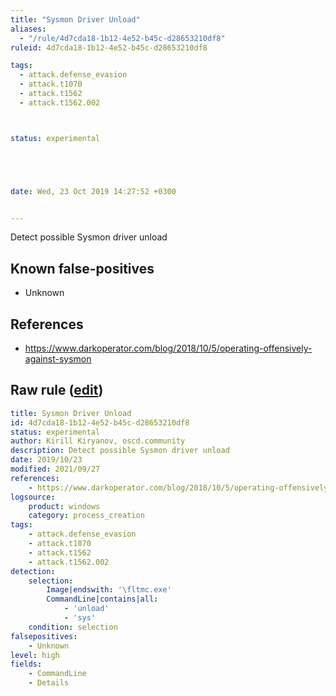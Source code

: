 ```yaml
---
title: "Sysmon Driver Unload"
aliases:
  - "/rule/4d7cda18-1b12-4e52-b45c-d28653210df8"
ruleid: 4d7cda18-1b12-4e52-b45c-d28653210df8

tags:
  - attack.defense_evasion
  - attack.t1070
  - attack.t1562
  - attack.t1562.002



status: experimental





date: Wed, 23 Oct 2019 14:27:52 +0300


---
```


Detect possible Sysmon driver unload

<!--more-->


## Known false-positives

* Unknown



## References

* https://www.darkoperator.com/blog/2018/10/5/operating-offensively-against-sysmon


## Raw rule ([edit](https://github.com/SigmaHQ/sigma/edit/master/rules/windows/process_creation/proc_creation_win_sysmon_driver_unload.yml))
```yaml
title: Sysmon Driver Unload
id: 4d7cda18-1b12-4e52-b45c-d28653210df8
status: experimental
author: Kirill Kiryanov, oscd.community
description: Detect possible Sysmon driver unload
date: 2019/10/23
modified: 2021/09/27
references:
    - https://www.darkoperator.com/blog/2018/10/5/operating-offensively-against-sysmon
logsource:
    product: windows
    category: process_creation
tags:
    - attack.defense_evasion
    - attack.t1070
    - attack.t1562
    - attack.t1562.002
detection:
    selection:
        Image|endswith: '\fltmc.exe'
        CommandLine|contains|all:
            - 'unload'
            - 'sys'
    condition: selection
falsepositives: 
    - Unknown
level: high
fields:
    - CommandLine
    - Details

```
